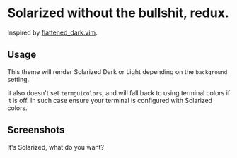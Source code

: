# Solarized without the bullshit, redux.

Inspired by [flattened_dark.vim](https://github.com/romainl/flattened).

## Usage

This theme will render Solarized Dark or Light depending on the `background`
setting.

It also doesn't set `termguicolors`, and will fall back to using terminal
colors if it is off. In such case ensure your terminal is configured with
Solarized colors.

## Screenshots

It's Solarized, what do you want?
